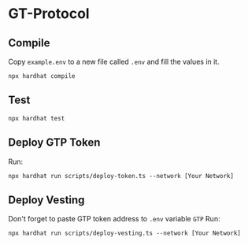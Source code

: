 # GT-Protocol

## Compile

Copy `example.env` to a new file called `.env` and fill the values in it.

```
npx hardhat compile
```

## Test

```
npx hardhat test
```

## Deploy GTP Token

Run:

```
npx hardhat run scripts/deploy-token.ts --network [Your Network]
```

## Deploy Vesting

Don't forget to paste GTP token address to `.env` variable `GTP`
Run:

```
npx hardhat run scripts/deploy-vesting.ts --network [Your Network]
```
